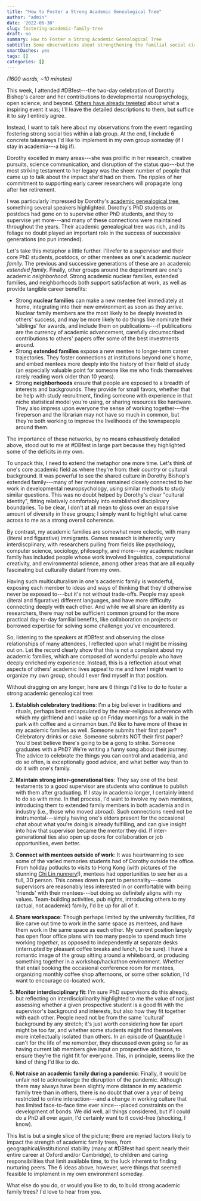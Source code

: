 ```yaml
---
title: "How to Foster a Strong Academic Genealogical Tree"
author: "admin"
date: '2022-06-30'
slug: fostering-academic-family-tree
draft: no
summary: How to Foster a Strong Academic Genealogical Tree
subtitle: Some observations about strengthening the familial social circles academics form, inspired by Dorothy Bishop's wonderful Festschrift
smartDashes: yes
tags: []
categories: []
---
```


*(1600 words, ~10 minutes)*

This week, I attended #DBfest---the two-day celebration of Dorothy Bishop's career and her contributions to developmental neuropsychology, open science, and beyond. [Others have already tweeted](https://twitter.com/hashtag/dbfest) about what a inspiring event it was; I'll leave the detailed descriptions to them, but suffice it to say I entirely agree. 

Instead, I want to talk here about my observations from the event regarding fostering strong social ties within a lab group. At the end, I include 6 concrete takeaways I'd like to implement in my own group someday (if I stay in academia---a big if). 

Dorothy excelled in many areas---she was prolific in her research, creative pursuits, science communication, and disruption of the status quo---but the most striking testament to her legacy was the sheer number of people that came up to talk about the impact she'd had on them. The ripples of her commitment to supporting early career researchers will propagate long after her retirement.

I was particularly impressed by Dorothy's [academic genealogical tree](https://en.wikipedia.org/wiki/Academic_genealogy), something several speakers highlighted. Dorothy's PhD students or postdocs had gone on to supervise other PhD students, and they to supervise yet more---and many of these connections were maintained throughout the years. Their academic genealogical tree was rich, and its foliage no doubt played an important role in the success of successive generations (no pun intended).

Let's take this metaphor a little further. I'll refer to a supervisor and their core PhD students, postdocs, or other mentees as one's academic *nuclear family.* The previous and successive generations of these are an academic *extended family*. Finally, other groups around the department are one's academic *neighborhood*. Strong academic nuclear families, extended families, and neighborhoods both support satisfaction at work, as well as provide tangible career benefits:

- Strong **nuclear families** can make a new mentee feel immediately at home, integrating into their new environment as soon as they arrive. Nuclear family members are the most likely to be deeply invested in others' success, and may be more likely to do things like nominate their 'siblings' for awards, and include them on publications---if publications are the currency of academic advancement, carefully circumscribed contributions to others' papers offer some of the best investments around.
- Strong **extended families** expose a new mentee to longer-term career trajectories. They foster connections at institutions beyond one's home, and embed mentees more deeply into the history of their field of study (an especially valuable point for someone like me who finds themselves rarely reading work older than 10 years).
- Strong **neighborhoods** ensure that people are exposed to a breadth of interests and backgrounds. They provide for small favors, whether that be help with study recruitment, finding someone with experience in that niche statistical model you're using, or sharing resources like hardware. They also impress upon everyone the sense of working together---the fireperson and the librarian may not have so much in common, but they're both working to improve the livelihoods of the townspeople around them.

The importance of these networks, by no means exhaustively detailed above, stood out to me at #DBfest in large part because they highlighted some of the deficits in my own. 

To unpack this, I need to extend the metaphor one more time. Let's think of one's core academic field as where they're from: their *country* or cultural background. It was powerful to see the shared culture in Dorothy Bishop's extended family---many of her mentees remained closely connected to her work in developmental neuropsychology, using similar methods to study similar questions. This was no doubt helped by Dorothy's clear "cultural identity", fitting relatively comfortably into established disciplinary boundaries. To be clear, I don't at all mean to gloss over an expansive amount of diversity in these groups; I simply want to highlight what came across to me as a strong overall coherence.

By contrast, my academic families are somewhat more eclectic, with many (literal and figurative) immigrants. Games research is inherently very interdiscplinary, with researchers pulling from fields like psychology, computer science, sociology, philosophy, and more---my academic nuclear family has included people whose work involved linguistics, computational creativity, and environmental science, among other areas that are all equally fascinating but culturally distant from my own. 

Having such multiculturalism in one's academic family is wonderful, exposing each member to ideas and ways of thinking that they'd otherwise never be exposed to---but it's not without trade-offs. People may speak (literal and figurative) different languages, and have more difficulty connecting deeply with each other. And while we all share an identity as researchers, there may not be sufficient common ground for the more practical day-to-day familial benefits, like collaboration on projects or borrowed expertise for solving some challenge you've encountered. 

So, listening to the speakers at #DBfest and observing the close relationships of many attendees, I reflected upon what I might be missing out on. Let the record clearly show that this is not a complaint about my academic families, which are composed of wonderful people who have deeply enriched my experience. Instead, this is a reflection about what aspects of others' academic lives appeal to me and how I might want to organize my own group, should I ever find myself in that position. 

Without dragging on any longer, here are 6 things I'd like to do to foster a strong academic genealogical tree:

1. **Establish celebratory traditions**: I'm a big believer in traditions and rituals, perhaps best encapsulated by the near-religious adherence with which my girlfriend and I wake up on Friday mornings for a walk in the park with coffee and a cinnamon bun. I'd like to have more of these in my academic families as well. Someone submits their first paper? Celebratory drinks or cake. Someone submits NOT their first paper? You'd best believe there's going to be a gong to strike. Someone graduates with a PhD? We're writing a funny song about their journey. The advice to celebrate the things you can control and academia, and do so often, is exceptionally good advice, and what better way than to do it with one's family.

2. **Maintain strong inter-generational ties**: They say one of the best testaments to a good supervisor are students who continue to publish with them after graduating. If I stay in academia longer, I certainly intend to do so with mine. In that process, I'd want to involve my own mentees, introducing them to extended family members in both academia and in industry (i.e., those who moved abroad). Such connections need not be instrumental---simply having one's elders present for the occasional chat about what you're doing is already fulfilling, and can give insight into how that supervisor became the mentor they did. If inter-generational ties also open up doors for collaboration or job opportunities, even better.

3. **Connect with mentees outside of work**: It was heartwarming to see some of the varied memories students had of Dorothy outside the office. From holiday potlucks to visits to Hong Kong (with pictures of the stunning [Chi Lin nunnery](http://en.chilin.org)!), mentees had opportunities to see her as a full, 3D person. This comes down in part to personality---some supervisors are reasonably less interested in or comfortable with being 'friends' with their mentees---but doing so definitely aligns with my values. Team-building activities, pub nights, introducing others to my (actual, not academic) family, I'd be up for all of it.

4. **Share workspace**: Though perhaps limited by the university facilities, I'd like carve out time to work in the same space as mentees, and have them work in the same space as each other. My current position largely has open floor office plans with too many people to spend much time working *together*, as opposed to independently at separate desks (interrupted by pleasant coffee breaks and lunch, to be sure). I have a romantic image of the group sitting around a whiteboard, or producing something together in a workshop/hackathon environment. Whether that entail booking the occasional conference room for mentees, organizing monthly coffee shop afternoons, or some other solution, I'd want to encourage co-located work.

5. **Monitor interdisciplinary fit**: I'm sure PhD supervisors do this already, but reflecting on interdisciplinarity highlighted to me the value of not just assessing whether a given prospective student is a good fit with the supervisor's background and interests, but also how they fit together with each other. People need not be from the same 'cultural' background by any stretch; it's just worth considering how far apart might be too far, and whether some students might find themselves more intellectually isolated than others. In an episode of [Quantitude](https://quantitudepod.org) I can't for the life of me remember, they discussed even going so far as having current lab members give input on prospective additions, to ensure they're the right fit for everyone. This, in principle, seems like the kind of thing I'd like to do.

6. **Not raise an academic family during a pandemic**: Finally, it would be unfair not to acknowledge the disruption of the pandemic. Although there may always have been slightly more distance in my academic family tree than in others, there is no doubt that over a year of being restricted to online interaction---and a change in working culture that has limited face-to-face time ever since---placed constraints on the development of bonds. We did well, all things considered, but if I could do a PhD all over again, I'd certainly want to it covid-free (shocking, I know).

This list is but a single slice of the picture; there are myriad factors likely to impact the strength of academic family trees, from geographical/institutional stability (many at #DBfest had spent nearly their entire career at Oxford and/or Cambridge), to children and caring responsibilities that limit available time, to the luck inherent to finding nurturing peers. The 6 ideas above, however, were things that seemed feasible to implement in my own environment someday.

What else do you do, or would you like to do, to build strong academic family trees? I'd love to hear from you.